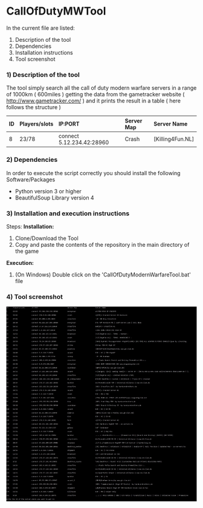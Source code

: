 <h1> CallOfDutyMWTool </h1>
In the current file are listed:
	
1. Description of the tool
2. Dependencies
3. Installation instructions
4. Tool screenshot


<h3>1) Description of the tool</h3>

The tool simply search all the call of duty modern warfare servers in a range of 1000km ( 600miles ) getting the data from the gametracker website ( http://www.gametracker.com/ ) and it prints the result in a table ( here follows the structure )

|ID	| Players/slots |IP:PORT		          |Server Map       |Server Name						      	      |
|:-------|:-------------|:--------------------------------|:----------------|:------------------------------------------------------------------------|
|8|23/78|connect 5.12.234.42:28960|Crash|[Killing4Fun.NL]|

<h3>2) Dependencies</h3>
In order to execute the script correctly you should install the following Software/Packages

- Python version 3 or higher
- BeautifulSoup Library version 4

<h3>3) Installation and execution instructions</h3>

Steps:
<b>Installation:</b>
1. Clone/Download the Tool
2. Copy and paste the contents of the repository in the main directory of the game

<b>Execution:</b>
1. (On Windows) Double click on the 'CallOfDutyModernWarfareTool.bat' file

<h3>4) Tool screenshot </h3>

![alt text][screenshot]

[screenshot]: https://github.com/Nixsr/CallOfDutyMWTool/blob/master/images/CallOfDutyMWTool.jpg "Tool's screenshot_00"
